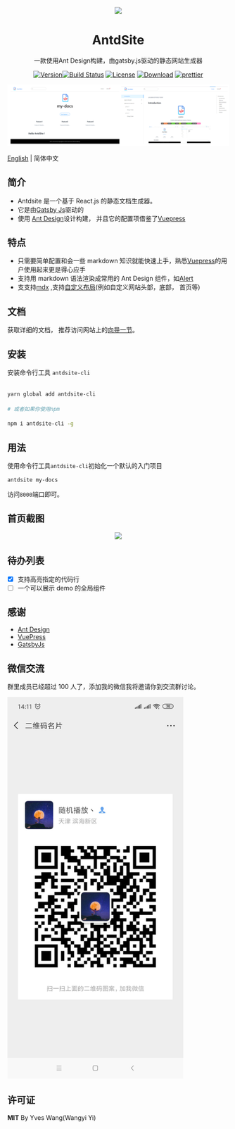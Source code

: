   <p align="center"><a href="https://www.yvescoding.com/antdsite/"><img width="100" src="https://www.yvescoding.com/antdsite/favicon.png" /></a></p>

<h1 align="center">AntdSite</h1>
<p align="center">
一款使用Ant Design构建，由gatsby.js驱动的静态网站生成器
</p>
<p align="center">
  <a href="https://www.npmjs.com/package/antdsite"><img src="https://img.shields.io/npm/v/antdsite.svg" alt="Version"></a><a href="https://circleci.com/gh/YvesCoding/antdsite/tree/master"><img src="https://circleci.com/gh/YvesCoding/antdsite/tree/master.png?style=shield" alt="Build Status"></a> 
  <a href="https://www.npmjs.com/package/antdsite"><img src="https://img.shields.io/npm/l/antdsite.svg" alt="License"></a>
<a href="https://www.npmjs.com/package/antdsite"><img src="https://img.shields.io/npm/dm/antdsite.svg" alt="Download"></a>
<a href="https://github.com/YvesCoding/antdsite"><img src="https://img.shields.io/badge/code_style-prettier-ff69b4.svg?style=flat-square" alt="prettier"></a>
</p>

[![](https://github.com/wangyi7099/pictureCdn/blob/master/allPic/antdsite/screenshot-readme.png?raw=true)](https://www.yvescoding.com/antdsite/)

[English](./README.md) | 简体中文

## 简介

- Antdsite 是一个基于 React.js 的静态文档生成器。
- 它是由[Gatsby Js](https://www.gatsbyjs.org/)驱动的
- 使用 [Ant Design](https://ant.design/)设计构建， 并且它的配置项借鉴了[Vuepress](https://antdsite.vuejs.org/)

## 特点

- 只需要简单配置和会一些 markdown 知识就能快速上手，熟悉[Vuepress](https://antdsite.vuejs.org/)的用户使用起来更是得心应手
- 支持用 markdown 语法渲染成常用的 Ant Design 组件，如[Alert](https://www.yvescoding.com/antdsite/zh/guide/markdown#%E6%8F%90%E7%A4%BA%E6%A1%86%EF%BC%88alert%EF%BC%89)
- 支支持[mdx](https://github.com/mdx-js/mdx) ,支持[自定义布局](https://www.yvescoding.com/antdsite/zh/guide/theme#custom-layout)(例如自定义网站头部，底部， 首页等)

## 文档

获取详细的文档， 推荐访问网站上的[向导一节](https://www.yvescoding.com/antdsite/guide/getting-started)。

## 安装

安装命令行工具 `antdsite-cli`

```bash

yarn global add antdsite-cli

# 或者如果你使用npm

npm i antdsite-cli -g

```

## 用法

使用命令行工具`antdsite-cli`初始化一个默认的入门项目

```bash
antdsite my-docs
```

访问`8000`端口即可。

## 首页截图

<p align="center">
<img src="https://www.yvescoding.com/antdsite/screenshot.png" width="700" />
</p>

## 待办列表

- [x] 支持高亮指定的代码行
- [ ] 一个可以展示 demo 的全局组件

## 感谢

- [Ant Design](https://ant.design/)
- [VuePress](https://antdsite.vuejs.org/)
- [GatsbyJs](https://www.gatsbyjs.org/)

## 微信交流

群里成员已经超过 100 人了，添加我的微信我将邀请你到交流群讨论。

 <img src="https://github.com/wangyi7099/pictureCdn/blob/master/allPic/vuescroll/wx.png?raw=true" width="400" alt="Demo" style="max-width:100%;">

## 许可证

**MIT** By Yves Wang(Wangyi Yi)
